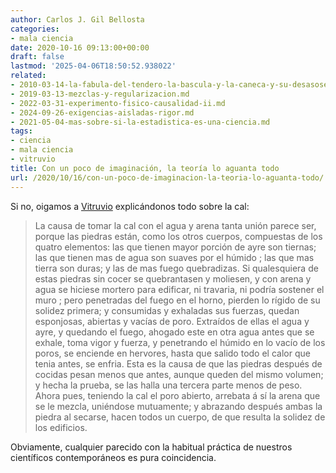 ```yaml
---
author: Carlos J. Gil Bellosta
categories:
- mala ciencia
date: 2020-10-16 09:13:00+00:00
draft: false
lastmod: '2025-04-06T18:50:52.938022'
related:
- 2010-03-14-la-fabula-del-tendero-la-bascula-y-la-caneca-y-su-desasosegadora-moraleja.md
- 2019-03-13-mezclas-y-regularizacion.md
- 2022-03-31-experimento-fisico-causalidad-ii.md
- 2024-09-26-exigencias-aisladas-rigor.md
- 2021-05-04-mas-sobre-si-la-estadistica-es-una-ciencia.md
tags:
- ciencia
- mala ciencia
- vitruvio
title: Con un poco de imaginación, la teoría lo aguanta todo
url: /2020/10/16/con-un-poco-de-imaginacion-la-teoria-lo-aguanta-todo/
---
```


Si no, oigamos a [Vitruvio](http://bdh-rd.bne.es/viewer.vm?id=0000012956) explicándonos todo sobre la cal:

>La causa de tomar la cal con el agua y arena tanta unión parece ser, porque las piedras están, como los otros cuerpos, compuestas de los quatro elementos: las que tienen mayor porción de ayre son tiernas; las que tienen mas de agua son suaves por el húmido ; las que mas tierra son duras; y las de mas fuego quebradizas. Si qualesquiera de estas piedras sin cocer se quebrantasen y moliesen, y con arena y agua se hiciese  mortero para edificar, ni travaria, ni podría sostener el muro ; pero penetradas del fuego en el horno, pierden lo rígido de su solidez primera; y consumidas y exhaladas sus fuerzas, quedan esponjosas, abiertas y vacías de poro. Extraídos de ellas el agua y ayre, y quedando el fuego, ahogado este en otra agua antes que se exhale, toma vigor y fuerza, y penetrando el húmido en lo vacío de los poros, se enciende en hervores, hasta que salido todo el calor que tenia antes, se enfria. Esta es la causa de que las piedras después de cocidas pesan menos que antes, aunque queden del mismo volumen; y hecha la prueba, se las halla una tercera parte menos de peso. Ahora pues, teniendo la cal el poro abierto, arrebata á sí la arena que se le mezcla, uniéndose mutuamente; y abrazando después ambas la piedra al secarse, hacen todos un cuerpo, de que resulta la solidez de los edificios.

Obviamente, cualquier parecido con la habitual práctica de nuestros científicos contemporáneos es pura coincidencia.